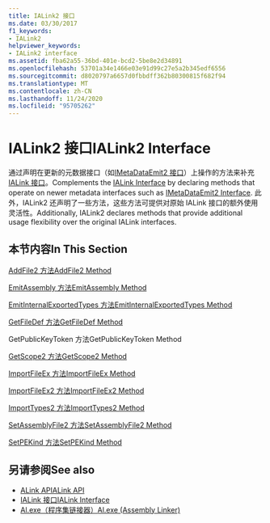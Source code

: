 ```yaml
---
title: IALink2 接口
ms.date: 03/30/2017
f1_keywords:
- IALink2
helpviewer_keywords:
- IALink2 interface
ms.assetid: fba62a55-36bd-401e-bcd2-5be8e2d34891
ms.openlocfilehash: 53701a34e1466e03e91d99c27e5a2b345edf6556
ms.sourcegitcommit: d8020797a6657d0fbbdff362b80300815f682f94
ms.translationtype: MT
ms.contentlocale: zh-CN
ms.lasthandoff: 11/24/2020
ms.locfileid: "95705262"
---
```

# <a name="ialink2-interface"></a><span data-ttu-id="2bd30-102">IALink2 接口</span><span class="sxs-lookup"><span data-stu-id="2bd30-102">IALink2 Interface</span></span>

<span data-ttu-id="2bd30-103">通过声明在更新的元数据接口（如[IMetaDataEmit2 接口](../metadata/imetadataemit2-interface.md)）上操作的方法来补充[IALink 接口](ialink-interface.md)。</span><span class="sxs-lookup"><span data-stu-id="2bd30-103">Complements the [IALink Interface](ialink-interface.md) by declaring methods that operate on newer metadata interfaces such as [IMetaDataEmit2 Interface](../metadata/imetadataemit2-interface.md).</span></span> <span data-ttu-id="2bd30-104">此外，IALink2 还声明了一些方法，这些方法可提供对原始 IALink 接口的额外使用灵活性。</span><span class="sxs-lookup"><span data-stu-id="2bd30-104">Additionally, IALink2 declares methods that provide additional usage flexibility over the original IALink interfaces.</span></span>  
  
## <a name="in-this-section"></a><span data-ttu-id="2bd30-105">本节内容</span><span class="sxs-lookup"><span data-stu-id="2bd30-105">In This Section</span></span>  

 [<span data-ttu-id="2bd30-106">AddFile2 方法</span><span class="sxs-lookup"><span data-stu-id="2bd30-106">AddFile2 Method</span></span>](addfile2-method.md)  
  
 [<span data-ttu-id="2bd30-107">EmitAssembly 方法</span><span class="sxs-lookup"><span data-stu-id="2bd30-107">EmitAssembly Method</span></span>](emitassembly-method.md)  
  
 [<span data-ttu-id="2bd30-108">EmitInternalExportedTypes 方法</span><span class="sxs-lookup"><span data-stu-id="2bd30-108">EmitInternalExportedTypes Method</span></span>](emitinternalexportedtypes-method.md)  
  
 [<span data-ttu-id="2bd30-109">GetFileDef 方法</span><span class="sxs-lookup"><span data-stu-id="2bd30-109">GetFileDef Method</span></span>](getfiledef-method.md)  
  
 <span data-ttu-id="2bd30-110">GetPublicKeyToken 方法</span><span class="sxs-lookup"><span data-stu-id="2bd30-110">GetPublicKeyToken Method</span></span>  
  
 [<span data-ttu-id="2bd30-111">GetScope2 方法</span><span class="sxs-lookup"><span data-stu-id="2bd30-111">GetScope2 Method</span></span>](getscope2-method.md)  
  
 [<span data-ttu-id="2bd30-112">ImportFileEx 方法</span><span class="sxs-lookup"><span data-stu-id="2bd30-112">ImportFileEx Method</span></span>](importfileex-method.md)  
  
 [<span data-ttu-id="2bd30-113">ImportFileEx2 方法</span><span class="sxs-lookup"><span data-stu-id="2bd30-113">ImportFileEx2 Method</span></span>](importfileex2-method.md)  
  
 [<span data-ttu-id="2bd30-114">ImportTypes2 方法</span><span class="sxs-lookup"><span data-stu-id="2bd30-114">ImportTypes2 Method</span></span>](importtypes2-method.md)  
  
 [<span data-ttu-id="2bd30-115">SetAssemblyFile2 方法</span><span class="sxs-lookup"><span data-stu-id="2bd30-115">SetAssemblyFile2 Method</span></span>](setassemblyfile2-method.md)  
  
 [<span data-ttu-id="2bd30-116">SetPEKind 方法</span><span class="sxs-lookup"><span data-stu-id="2bd30-116">SetPEKind Method</span></span>](setpekind-method.md)  
  
## <a name="see-also"></a><span data-ttu-id="2bd30-117">另请参阅</span><span class="sxs-lookup"><span data-stu-id="2bd30-117">See also</span></span>

- [<span data-ttu-id="2bd30-118">ALink API</span><span class="sxs-lookup"><span data-stu-id="2bd30-118">ALink API</span></span>](index.md)
- [<span data-ttu-id="2bd30-119">IALink 接口</span><span class="sxs-lookup"><span data-stu-id="2bd30-119">IALink Interface</span></span>](ialink-interface.md)
- [<span data-ttu-id="2bd30-120">Al.exe（程序集链接器）</span><span class="sxs-lookup"><span data-stu-id="2bd30-120">Al.exe (Assembly Linker)</span></span>](../../tools/al-exe-assembly-linker.md)
